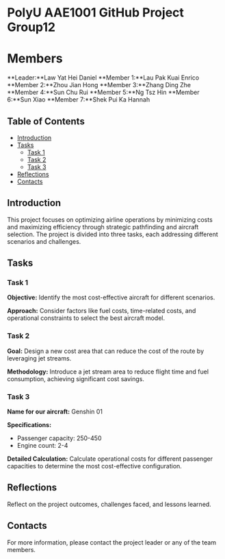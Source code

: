 # PolyU AAE1001 GitHub Project Group12

# Members 
**Leader:**Law Yat Hei Daniel
**Member 1:**Lau Pak Kuai Enrico
**Member 2:**Zhou Jian Hong
**Member 3:**Zhang Ding Zhe
**Member 4:**Sun Chu Rui
**Member 5:**Ng Tsz Hin
**Member 6:**Sun Xiao
**Member 7:**Shek Pui Ka Hannah

## Table of Contents
- [Introduction](#introduction)
- [Tasks](#tasks)
  - [Task 1](#task-1)
  - [Task 2](#task-2)
  - [Task 3](#task-3)
- [Reflections](#reflections)
- [Contacts](#contacts)

## Introduction
This project focuses on optimizing airline operations by minimizing costs and maximizing efficiency through strategic pathfinding and aircraft selection. The project is divided into three tasks, each addressing different scenarios and challenges.

## Tasks

### Task 1
**Objective:** Identify the most cost-effective aircraft for different scenarios.

**Approach:** Consider factors like fuel costs, time-related costs, and operational constraints to select the best aircraft model.

### Task 2
**Goal:** Design a new cost area that can reduce the cost of the route by leveraging jet streams.

**Methodology:** Introduce a jet stream area to reduce flight time and fuel consumption, achieving significant cost savings.

### Task 3
**Name for our aircraft:** Genshin 01

**Specifications:**
- Passenger capacity: 250-450
- Engine count: 2-4

**Detailed Calculation:** Calculate operational costs for different passenger capacities to determine the most cost-effective configuration.

## Reflections
Reflect on the project outcomes, challenges faced, and lessons learned.

## Contacts
For more information, please contact the project leader or any of the team members.
